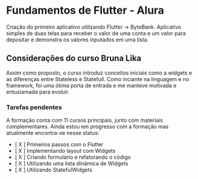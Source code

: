 # Fundamentos de Flutter - Alura

Criação do primeiro aplicativo utilizando Flutter -> ByteBank. Aplicativo simples de duas telas para receber o valor de uma conta e um valor para depositar e demonstra os valores inputados em uma lista.

## Considerações do curso Bruna Lika

Assim como proposto, o curso introduz conceitos iniciais como a widgets e as diferenças entre Stateless e Statefull. Como inciante na linguagem e no framework, foi uma ótima porta de entrada e me manteve motivada e entusiamada para evoluir.

<!---<img src="exemplo-image.png" alt="exemplo imagem"/>--->

### Tarefas pendentes

A formação conta com 11 cursos principais, junto com materiais complementares.
Ainda estou em progresso com a formação mas atualmente encontra-se nesse status:

- [ X ] Primeiros passos com o Flutter
- [ X ] Implementando layout com Widgets
- [ X ] Criando formulário e refatorando o código
- [ X ] Utilizando uma lista dinâmica de Widgets
- [ X ] Utilizando StatefulWidgets

<!--[⬆ Voltar ao topo](#nome-do-projeto)<br>--->
